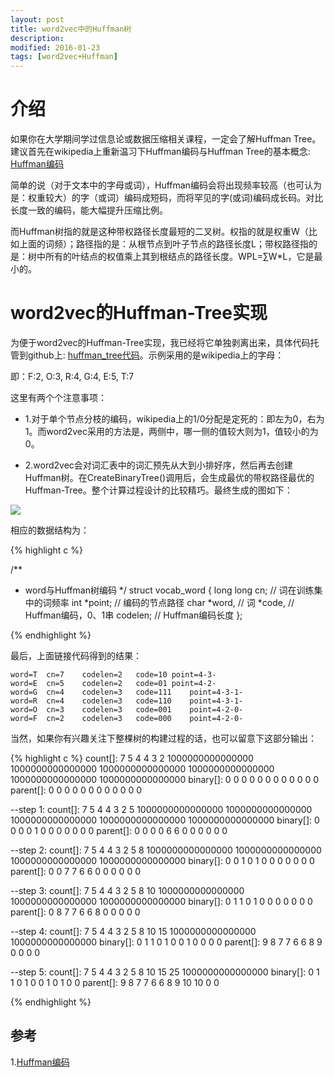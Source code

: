 ```yaml
---
layout: post
title: word2vec中的Huffman树
description: 
modified: 2016-01-23
tags: [word2vec+Huffman]
---
```


# 介绍

如果你在大学期间学过信息论或数据压缩相关课程，一定会了解Huffman Tree。建议首先在wikipedia上重新温习下Huffman编码与Huffman Tree的基本概念: [Huffman编码](https://zh.wikipedia.org/wiki/%E9%9C%8D%E5%A4%AB%E6%9B%BC%E7%BC%96%E7%A0%81) 

简单的说（对于文本中的字母或词），Huffman编码会将出现频率较高（也可认为是：权重较大）的字（或词）编码成短码，而将罕见的字(或词)编码成长码。对比长度一致的编码，能大幅提升压缩比例。

而Huffman树指的就是这种带权路径长度最短的二叉树。权指的就是权重W（比如上面的词频）；路径指的是：从根节点到叶子节点的路径长度L；带权路径指的是：树中所有的叶结点的权值乘上其到根结点的路径长度。WPL=∑W*L，它是最小的。

# word2vec的Huffman-Tree实现

为便于word2vec的Huffman-Tree实现，我已经将它单独剥离出来，具体代码托管到github上: [huffman_tree代码](https://github.com/d0evi1/word2vec_insight/blob/master/huffman_tree.cpp)。示例采用的是wikipedia上的字母：

即：F:2, O:3, R:4, G:4, E:5, T:7 

这里有两个个注意事项：

- 1.对于单个节点分枝的编码，wikipedia上的1/0分配是定死的：即左为0，右为1。而word2vec采用的方法是，两侧中，哪一侧的值较大则为1，值较小的为0。

- 2.word2vec会对词汇表中的词汇预先从大到小排好序，然后再去创建Huffman树。在CreateBinaryTree()调用后，会生成最优的带权路径最优的Huffman-Tree。整个计算过程设计的比较精巧。最终生成的图如下：

<img src="http://pic.yupoo.com/wangdren23/G7Fugo2a/medish.jpg">

相应的数据结构为：

{% highlight c %}

/**
 * word与Huffman树编码
 */
struct vocab_word {
  long long cn;     // 词在训练集中的词频率
  int *point;       // 编码的节点路径
  char *word,       // 词
       *code,       // Huffman编码，0、1串
       codelen;     // Huffman编码长度
};

{% endhighlight %}


最后，上面链接代码得到的结果：

	word=T	cn=7	codelen=2	code=10	point=4-3-
	word=E	cn=5	codelen=2	code=01	point=4-2-
	word=G	cn=4	codelen=3	code=111	point=4-3-1-
	word=R	cn=4	codelen=3	code=110	point=4-3-1-
	word=O	cn=3	codelen=3	code=001	point=4-2-0-
	word=F	cn=2	codelen=3	code=000	point=4-2-0-

当然，如果你有兴趣关注下整棵树的构建过程的话，也可以留意下这部分输出：

{% highlight c %}
count[]:	7 5 4 4 3 2 1000000000000000 1000000000000000 1000000000000000 1000000000000000 1000000000000000 1000000000000000
binary[]:	0 0 0 0 0 0 0 0 0 0 0 0
parent[]:	0 0 0 0 0 0 0 0 0 0 0 0
	
--step 1:
count[]:	7 5 4 4 3 2 5 1000000000000000 1000000000000000 1000000000000000 1000000000000000 1000000000000000
binary[]:	0 0 0 0 1 0 0 0 0 0 0 0
parent[]:	0 0 0 0 6 6 0 0 0 0 0 0
	
--step 2:
count[]:	7 5 4 4 3 2 5 8 1000000000000000 1000000000000000 1000000000000000 1000000000000000
binary[]:	0 0 1 0 1 0 0 0 0 0 0 0
parent[]:	0 0 7 7 6 6 0 0 0 0 0 0
	
--step 3:
count[]:	7 5 4 4 3 2 5 8 10 1000000000000000 1000000000000000 1000000000000000
binary[]:	0 1 1 0 1 0 0 0 0 0 0 0
parent[]:	0 8 7 7 6 6 8 0 0 0 0 0
	
--step 4:
count[]:	7 5 4 4 3 2 5 8 10 15 1000000000000000 1000000000000000
binary[]:	0 1 1 0 1 0 0 1 0 0 0 0
parent[]:	9 8 7 7 6 6 8 9 0 0 0 0
	
--step 5:
count[]:	7 5 4 4 3 2 5 8 10 15 25 1000000000000000
binary[]:	0 1 1 0 1 0 0 1 0 1 0 0
parent[]:	9 8 7 7 6 6 8 9 10 10 0 0

{% endhighlight %}


## 参考

1.[Huffman编码](https://zh.wikipedia.org/wiki/%E9%9C%8D%E5%A4%AB%E6%9B%BC%E7%BC%96%E7%A0%81)



